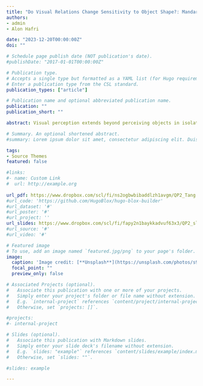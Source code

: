 ```yaml
---
title: "Do Visual Relations Change Sensitivity to Object Shape?: Mandarin Classifiers as a Window into the Geometric Representations of Objects"
authors:
- admin
- Alon Hafri

date: "2023-12-20T00:00:00Z"
doi: ""

# Schedule page publish date (NOT publication's date).
#publishDate: "2017-01-01T00:00:00Z"

# Publication type.
# Accepts a single type but formatted as a YAML list (for Hugo requirements).
# Enter a publication type from the CSL standard.
publication_types: ["article"]

# Publication name and optional abbreviated publication name.
publication: ""
publication_short: ""

abstract: Visual perception extends beyond perceiving objects in isolation; it involves representing them within relational contexts. This perception of objects also differs linguistically, where categorization and visual perception differ. When considering a cat in a box, where understanding extends beyond individual entities to spatial relations (“a cat in a box”). Studies propose that an object's shape minimally influences its representation when in relation to other objects (Landau & Jackendoff, 1993). In our experiment, we aimed to investigate how Mandarin speakers’ perception for the novel shape might be influenced by the presence of spatial relationships. Participants were shown some novel shapes called “dax”—possessing shape features associated with a specific shape-based classifier—in two scene types- either presented alone (i.e., in isolation) or situated in spatial relation to a familiar object (i.e., in relation), and asked to type a classifier to complete a sentence “This is one __ dax and a bowl.” Our findings revealed a significant impact of scene type, demonstrating an “isolation advantage”- fewer shape-based classifiers were used when “dax” was in a spatial relation, while abstract classifiers remained consistent. This suggests reduced sensitivity to specific shape properties in relational contexts, altering geometric perception based on object categorization versus relational contexts.

# Summary. An optional shortened abstract.
#summary: Lorem ipsum dolor sit amet, consectetur adipiscing elit. Duis posuere tellus ac convallis placerat. Proin tincidunt magna sed ex sollicitudin condimentum.

tags:
- Source Themes
featured: false

#links:
#- name: Custom Link
#  url: http://example.org
  
url_pdf: https://www.dropbox.com/scl/fi/ns2ogbwbibaddlzh1avgm/QP2_Tang.pdf?rlkey=nucv8ivzgoqnd2qozvxokqf3v&dl=0
#url_code: 'https://github.com/HugoBlox/hugo-blox-builder'
#url_dataset: '#'
#url_poster: '#'
#url_project: ''
url_slides: https://www.dropbox.com/scl/fi/fapy2n1baykkadvuf63x3/QP2_slides.pdf?rlkey=2qf8bnhz7jqc5njb3tjzlhpod&dl=0
#url_source: '#'
#url_video: '#'

# Featured image
# To use, add an image named `featured.jpg/png` to your page's folder. 
image:
  caption: 'Image credit: [**Unsplash**](https://unsplash.com/photos/s9CC2SKySJM)'
  focal_point: ""
  preview_only: false

# Associated Projects (optional).
#   Associate this publication with one or more of your projects.
#   Simply enter your project's folder or file name without extension.
#   E.g. `internal-project` references `content/project/internal-project/index.md`.
#   Otherwise, set `projects: []`.

#projects:
#- internal-project

# Slides (optional).
#   Associate this publication with Markdown slides.
#   Simply enter your slide deck's filename without extension.
#   E.g. `slides: "example"` references `content/slides/example/index.md`.
#   Otherwise, set `slides: ""`.

#slides: example

---
```


